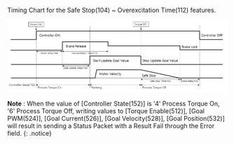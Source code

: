 Timing Chart for the Safe Stop(104) ~ Overexcitation Time(112) features.

![](/assets/images/dxl/y/torque_on-off_timing_chart.PNG)

**Note** : When the value of [Controller State(152)] is '4' Process Torque On, '6' Process Torque Off, writing values to [Torque Enable(512)], [Goal PWM(524)], [Goal Current(526)], [Goal Velocity(528)], [Goal Position(532)] will result in sending a Status Packet with a Result Fail through the Error field.
{: .notice}